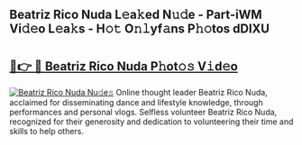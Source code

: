 ## Beatriz Rico Nuda L𝚎a𝚔ed N𝚞𝚍e - Part-iWM Vi𝚍𝚎o L𝚎a𝚔s - H𝚘𝚝 O𝚗𝚕yf𝚊ns P𝚑𝚘tos dDlXU

# <h2><a href="http://kf55v8q.oniu.top/?m=Beatriz+Rico+Nuda">🔗👉 🔴 Beatriz Rico Nuda P𝚑ot𝚘𝚜 V𝚒d𝚎o</a></h2>

[![Beatriz Rico Nuda Nu𝚍e𝚜](https://i.imgur.com/0qMVB7G.gif)](http://kf55v8q.oniu.top/?m=Beatriz+Rico+Nuda)
Online thought leader Beatriz Rico Nuda, acclaimed for disseminating dance and lifestyle knowledge, through performances and personal vlogs. Selfless volunteer Beatriz Rico Nuda, recognized for their generosity and dedication to volunteering their time and skills to help others.  
